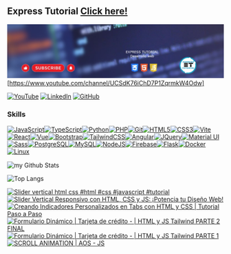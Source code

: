  ## Express Tutorial  <a target="_blank" href="https://www.youtube.com/channel/UCSdK76iChD7P1ZqrmkW4Odw" >Click here!</a>

![Banner de Condor](banner.jpg) [https://www.youtube.com/channel/UCSdK76iChD7P1ZqrmkW4Odw]

[![YouTube](https://img.shields.io/badge/YouTube-%23FF0000.svg?style=for-the-badge&logo=YouTube&logoColor=white)](https://www.youtube.com/channel/UCSdK76iChD7P1ZqrmkW4Odw)
[![LinkedIn](https://img.shields.io/badge/linkedin-%230077B5.svg?style=for-the-badge&logo=linkedin&logoColor=white)](https://www.linkedin.com/in/javier-t-5b1b1b23b/)
[![GitHub](https://img.shields.io/badge/github-%23121011.svg?style=for-the-badge&logo=github&logoColor=white)](https://github.dev/Javierfelixuts/Javierfelixuts)


### Skills 
<p align="left">
<a href="https://developer.mozilla.org/en-US/docs/Web/JavaScript" target="_blank" rel="noreferrer"><img src="https://raw.githubusercontent.com/danielcranney/readme-generator/main/public/icons/skills/javascript-colored.svg" width="36" height="36" alt="JavaScript" /></a><a href="https://www.typescriptlang.org/" target="_blank" rel="noreferrer"><img src="https://raw.githubusercontent.com/danielcranney/readme-generator/main/public/icons/skills/typescript-colored.svg" width="36" height="36" alt="TypeScript" /></a><a href="https://www.python.org/" target="_blank" rel="noreferrer"><img src="https://raw.githubusercontent.com/danielcranney/readme-generator/main/public/icons/skills/python-colored.svg" width="36" height="36" alt="Python" /></a><a href="https://www.php.net/" target="_blank" rel="noreferrer"><img src="https://raw.githubusercontent.com/danielcranney/readme-generator/main/public/icons/skills/php-colored.svg" width="36" height="36" alt="PHP" /></a><a href="https://git-scm.com/" target="_blank" rel="noreferrer"><img src="https://raw.githubusercontent.com/danielcranney/readme-generator/main/public/icons/skills/git-colored.svg" width="36" height="36" alt="Git" /></a><a href="https://developer.mozilla.org/en-US/docs/Glossary/HTML5" target="_blank" rel="noreferrer"><img src="https://raw.githubusercontent.com/danielcranney/readme-generator/main/public/icons/skills/html5-colored.svg" width="36" height="36" alt="HTML5" /></a><a href="https://www.w3.org/TR/CSS/#css" target="_blank" rel="noreferrer"><img src="https://raw.githubusercontent.com/danielcranney/readme-generator/main/public/icons/skills/css3-colored.svg" width="36" height="36" alt="CSS3" /></a><a href="https://vitejs.dev/" target="_blank" rel="noreferrer"><img src="https://raw.githubusercontent.com/danielcranney/readme-generator/main/public/icons/skills/vite-colored.svg" width="36" height="36" alt="Vite" /></a><a href="https://reactjs.org/" target="_blank" rel="noreferrer"><img src="https://raw.githubusercontent.com/danielcranney/readme-generator/main/public/icons/skills/react-colored.svg" width="36" height="36" alt="React" /></a><a href="https://vuejs.org/" target="_blank" rel="noreferrer"><img src="https://raw.githubusercontent.com/danielcranney/readme-generator/main/public/icons/skills/vuejs-colored.svg" width="36" height="36" alt="Vue" /></a><a href="https://getbootstrap.com/" target="_blank" rel="noreferrer"><img src="https://raw.githubusercontent.com/danielcranney/readme-generator/main/public/icons/skills/bootstrap-colored.svg" width="36" height="36" alt="Bootstrap" /></a><a href="https://tailwindcss.com/" target="_blank" rel="noreferrer"><img src="https://raw.githubusercontent.com/danielcranney/readme-generator/main/public/icons/skills/tailwindcss-colored.svg" width="36" height="36" alt="TailwindCSS" /></a><a href="https://angular.io/" target="_blank" rel="noreferrer"><img src="https://raw.githubusercontent.com/danielcranney/readme-generator/main/public/icons/skills/angularjs-colored.svg" width="36" height="36" alt="Angular" /></a><a href="https://jquery.com/" target="_blank" rel="noreferrer"><img src="https://raw.githubusercontent.com/danielcranney/readme-generator/main/public/icons/skills/jquery-colored.svg" width="36" height="36" alt="JQuery" /></a><a href="https://mui.com/" target="_blank" rel="noreferrer"><img src="https://raw.githubusercontent.com/danielcranney/readme-generator/main/public/icons/skills/materialui-colored.svg" width="36" height="36" alt="Material UI" /></a><a href="https://sass-lang.com/" target="_blank" rel="noreferrer"><img src="https://raw.githubusercontent.com/danielcranney/readme-generator/main/public/icons/skills/sass-colored.svg" width="36" height="36" alt="Sass" /></a><a href="https://www.postgresql.org/" target="_blank" rel="noreferrer"><img src="https://raw.githubusercontent.com/danielcranney/readme-generator/main/public/icons/skills/postgresql-colored.svg" width="36" height="36" alt="PostgreSQL" /></a><a href="https://www.mysql.com/" target="_blank" rel="noreferrer"><img src="https://raw.githubusercontent.com/danielcranney/readme-generator/main/public/icons/skills/mysql-colored.svg" width="36" height="36" alt="MySQL" /></a><a href="https://nodejs.org/en/" target="_blank" rel="noreferrer"><img src="https://raw.githubusercontent.com/danielcranney/readme-generator/main/public/icons/skills/nodejs-colored.svg" width="36" height="36" alt="NodeJS" /></a><a href="https://firebase.google.com/" target="_blank" rel="noreferrer"><img src="https://raw.githubusercontent.com/danielcranney/readme-generator/main/public/icons/skills/firebase-colored.svg" width="36" height="36" alt="Firebase" /></a><a href="https://flask.palletsprojects.com/en/2.0.x/" target="_blank" rel="noreferrer"><img src="https://raw.githubusercontent.com/danielcranney/readme-generator/main/public/icons/skills/flask-colored.svg" width="36" height="36" alt="Flask" /></a><a href="https://www.docker.com/" target="_blank" rel="noreferrer"><img src="https://raw.githubusercontent.com/danielcranney/readme-generator/main/public/icons/skills/docker-colored.svg" width="36" height="36" alt="Docker" /></a><a href="https://www.linux.org" target="_blank" rel="noreferrer"><img src="https://raw.githubusercontent.com/danielcranney/readme-generator/main/public/icons/skills/linux-colored.svg" width="36" height="36" alt="Linux" /></a></p>

<img align="center" src="https://github-readme-stats.vercel.app/api?username=javierfelixuts&include_all_commits=false&count_private=true&show_icons=true&line_height=20&title_color=2B5BBD&icon_color=1124BB&text_color=A1A1A1&bg_color=0,000000,130F40" alt="my Github Stats"/>


![Top Langs](https://github-readme-stats.vercel.app/api/top-langs/?username=javierfelixuts&layout=compact)


<!-- BEGIN YOUTUBE-CARDS -->
[![Slider vertical html css #html #css #javascript #tutorial](https://ytcards.demolab.com/?id=_kh2hX7c36Q&title=Slider+vertical+html+css+%23html+%23css+%23javascript+%23tutorial&lang=en&timestamp=1703348530&background_color=%230d1117&title_color=%23ffffff&stats_color=%23dedede&max_title_lines=1&width=250&border_radius=5 "Slider vertical html css #html #css #javascript #tutorial")](https://www.youtube.com/watch?v=_kh2hX7c36Q)
[![Slider Vertical Responsivo con HTML, CSS y JS: ¡Potencia tu Diseño Web!](https://ytcards.demolab.com/?id=KQICpxFpP5A&title=Slider+Vertical+Responsivo+con+HTML%2C+CSS+y+JS%3A+%C2%A1Potencia+tu+Dise%C3%B1o+Web%21&lang=en&timestamp=1701976381&background_color=%230d1117&title_color=%23ffffff&stats_color=%23dedede&max_title_lines=1&width=250&border_radius=5 "Slider Vertical Responsivo con HTML, CSS y JS: ¡Potencia tu Diseño Web!")](https://www.youtube.com/watch?v=KQICpxFpP5A)
[![Creando Indicadores Personalizados en Tabs con HTML y CSS | Tutorial Paso a Paso](https://ytcards.demolab.com/?id=9BDm5T-lavk&title=Creando+Indicadores+Personalizados+en+Tabs+con+HTML+y+CSS+%7C+Tutorial+Paso+a+Paso&lang=en&timestamp=1701443267&background_color=%230d1117&title_color=%23ffffff&stats_color=%23dedede&max_title_lines=1&width=250&border_radius=5 "Creando Indicadores Personalizados en Tabs con HTML y CSS | Tutorial Paso a Paso")](https://www.youtube.com/watch?v=9BDm5T-lavk)
[![Formulario Dinámico | Tarjeta de crédito - | HTML y JS Tailwind PARTE 2 FINAL](https://ytcards.demolab.com/?id=4IDi02wtUiE&title=Formulario+Din%C3%A1mico+%7C+Tarjeta+de+cr%C3%A9dito+-+%7C+HTML+y+JS+Tailwind+PARTE+2+FINAL&lang=en&timestamp=1700579040&background_color=%230d1117&title_color=%23ffffff&stats_color=%23dedede&max_title_lines=1&width=250&border_radius=5 "Formulario Dinámico | Tarjeta de crédito - | HTML y JS Tailwind PARTE 2 FINAL")](https://www.youtube.com/watch?v=4IDi02wtUiE)
[![Formulario Dinámico | Tarjeta de crédito - | HTML y JS Tailwind PARTE 1](https://ytcards.demolab.com/?id=Zev8kNqWXeY&title=Formulario+Din%C3%A1mico+%7C+Tarjeta+de+cr%C3%A9dito+-+%7C+HTML+y+JS+Tailwind+PARTE+1&lang=en&timestamp=1700544366&background_color=%230d1117&title_color=%23ffffff&stats_color=%23dedede&max_title_lines=1&width=250&border_radius=5 "Formulario Dinámico | Tarjeta de crédito - | HTML y JS Tailwind PARTE 1")](https://www.youtube.com/watch?v=Zev8kNqWXeY)
[![SCROLL ANIMATION | AOS - JS](https://ytcards.demolab.com/?id=zqUxFvXAB5c&title=SCROLL+ANIMATION+%7C+AOS+-+JS&lang=en&timestamp=1667795173&background_color=%230d1117&title_color=%23ffffff&stats_color=%23dedede&max_title_lines=1&width=250&border_radius=5 "SCROLL ANIMATION | AOS - JS")](https://www.youtube.com/watch?v=zqUxFvXAB5c)
<!-- END YOUTUBE-CARDS -->
                    
<!--
**Javierfelixuts/Javierfelixuts** is a ✨ _special_ ✨ repository because its `README.md` (this file) appears on your GitHub profile.

Here are some ideas to get you started:

- 🔭 I’m currently working on ...
- 🌱 I’m currently learning ...
- 👯 I’m looking to collaborate on ...
- 🤔 I’m looking for help with ...
- 💬 Ask me about ...
- 📫 How to reach me: ...
- 😄 Pronouns: ...
- ⚡ Fun fact: ...
-->
